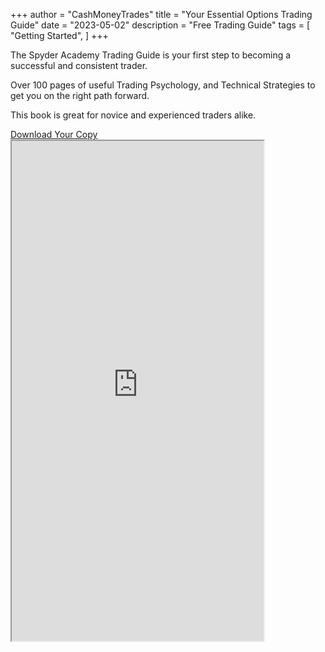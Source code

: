 +++
author = "CashMoneyTrades"
title = "Your Essential Options Trading Guide"
date = "2023-05-02"
description = "Free Trading Guide"
tags = [
    "Getting Started",
]
+++

The Spyder Academy Trading Guide is your first step to becoming a successful and consistent trader.  

Over 100 pages of useful Trading Psychology, and Technical Strategies to get you on the right path forward.  

This book is great for novice and experienced traders alike.

<div class="row justify-content-center">
    <div class="col-lg-4 col-sm-12 text-center">
        <a class="btn btn-primary px-4 my-4" href="https://drive.google.com/file/d/1hAiQp-Mk51b8qppnxvt5noCQ1GvjLKPE/preview" target="_blank">Download Your Copy</span></a>
    </div>
    <div class="col-12 text-center">
        <iframe src="https://drive.google.com/file/d/1hAiQp-Mk51b8qppnxvt5noCQ1GvjLKPE/preview" width="80%" height="800px" allow="autoplay"></iframe>
    </div>
</div>